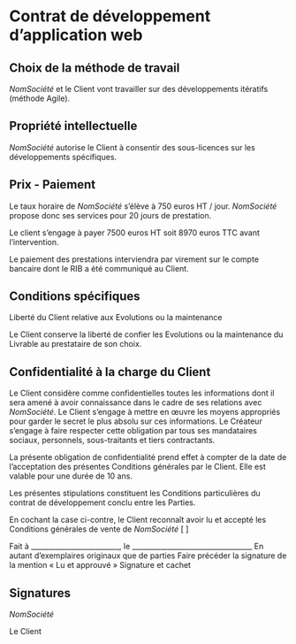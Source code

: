 # Contrat de développement d’application web

## Choix de la méthode de travail

_NomSociété_ et le Client vont travailler sur des développements itératifs
(méthode Agile).

## Propriété intellectuelle

_NomSociété_ autorise le Client à consentir des sous-licences sur les
développements spécifiques.

## Prix - Paiement

Le taux horaire de _NomSociété_ s’élève à 750 euros HT / jour. _NomSociété_
propose donc ses services pour 20 jours de prestation.

Le client s’engage à payer 7500 euros HT soit 8970 euros TTC avant
l’intervention.

Le paiement des prestations interviendra par virement sur le compte bancaire
dont le RIB a été communiqué au Client.

## Conditions spécifiques

Liberté du Client relative aux Evolutions ou la maintenance

Le Client conserve la liberté de confier les Evolutions ou la maintenance du
Livrable au prestataire de son choix.

## Confidentialité à la charge du Client

Le Client considère comme confidentielles toutes les informations dont il sera
amené à avoir connaissance dans le cadre de ses relations avec _NomSociété_.
Le Client s’engage à mettre en œuvre les moyens appropriés pour garder le
secret le plus absolu sur ces informations. Le Créateur s’engage à faire
respecter cette obligation par tous ses mandataires sociaux, personnels,
sous-traitants et tiers contractants.

La présente obligation de confidentialité prend effet à compter de la date de
l’acceptation des présentes Conditions générales par le Client. Elle est
valable pour une durée de 10 ans.

Les présentes stipulations constituent les Conditions particulières du contrat
de développement conclu entre les Parties.

En cochant la case ci-contre, le Client reconnaît avoir lu et accepté les
Conditions générales de vente de _NomSociété_ [ ]

Fait à _________________________, le __________________________________
En autant d’exemplaires originaux que de parties
Faire précéder la signature de la mention « Lu et approuvé »
Signature et cachet


## Signatures

_NomSociété_

Le Client
